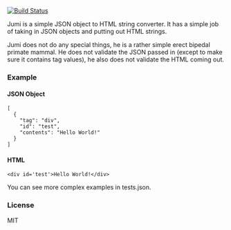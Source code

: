 [![Build Status](https://travis-ci.org/modernmedia/jumi.svg?branch=master)](https://travis-ci.org/modernmedia/jumi)

Jumi is a simple JSON object to HTML string converter. It has a simple job of taking in JSON objects and putting out HTML strings.

Jumi does not do any special things, he is a rather simple erect bipedal primate mammal. He does not validate the JSON passed in (except to make sure it contains tag values), he also does not validate the HTML coming out.

### Example

#### JSON Object

    [
      {
        "tag": "div",
        "id": "test",
        "contents": "Hello World!"
      }
    ]

#### HTML

    <div id='test'>Hello World!</div>

You can see more complex examples in tests.json.

### License

MIT
